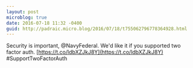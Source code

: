 ```yaml
---
layout: post
microblog: true
date: 2016-07-18 11:32 -0400
guid: http://padraic.micro.blog/2016/07/18/t755062796778364928.html
---
```

Security is important, @NavyFederal. We'd like it if you supported two factor auth. [https://t.co/ldbXZJkJ8Y](https://t.co/ldbXZJkJ8Y) #SupportTwoFactorAuth
